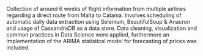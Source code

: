 Collection of around 6 weeks of flight information from multiple airlines regarding a direct route from Malta to Catania. Involves scheduling of automatic daily data extraction using Selenium, BeautifulSoup & Anacron and usage of CassandraDB as a data store. Data cleaning, visualization and common practices in Data Science were applied, furthermore an implementation of the ARIMA statistical model for forecasting of prices was included.
